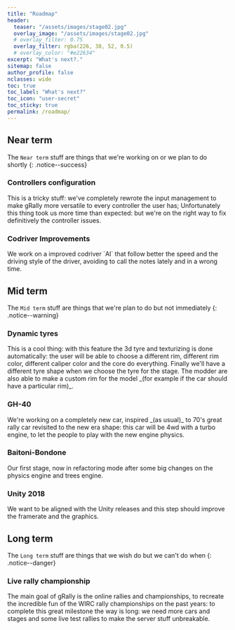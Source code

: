 ```yaml
---
title: "Roadmap"
header:
  teaser: "/assets/images/stage02.jpg"
  overlay_image: "/assets/images/stage02.jpg"
  # overlay_filter: 0.75
  overlay_filter: rgba(226, 38, 52, 0.5)
  # overlay_color: "#e22634"
excerpt: "What's next?."
sitemap: false
author_profile: false
nclasses: wide
toc: true
toc_label: "What's next?"
toc_icon: "user-secret"
toc_sticky: true
permalink: /roadmap/
---
```

## Near term
The `Near term` stuff are things that we're working on or we plan to do shortly
{: .notice--success}

### Controllers configuration
<div id="container85" class="gRally-progress"></div>
This is a tricky stuff: we've completely rewrote the input management to make gRally more versatile to
every controller the user has;
Unfortunately this thing took us more time than expected: but we're on the right way to fix definitively
the controller issues.

### Codriver Improvements
<div id="container75" class="gRally-progress"></div>
We work on a improved codriver `AI` that follow better the speed and the driving style of the driver, avoiding to call the notes lately and in a wrong time.



## Mid term
The `Mid term` stuff are things that we're plan to do but not immediately
{: .notice--warning}

### Dynamic tyres
<div id="container70" class="gRally-progress"></div>
This is a cool thing: with this feature the 3d tyre and texturizing is done automatically: the user will be
able to choose a different rim, different rim color, different caliper color and the core do everything.
Finally we'll have a different tyre shape when we choose the tyre for the stage.
The modder are also able to make a custom rim for the model _(for example if the car should have a particular
rim)_.

### GH-40
<div id="container50" class="gRally-progress"></div>
We're working on a completely new car, inspired _(as usual)_ to 70's great rally car revisited to the
new era shape: this car will be 4wd with a turbo engine, to let the people to play with the new engine physics.

### Baitoni-Bondone
<div id="container25" class="gRally-progress"></div>
Our first stage, now in refactoring mode after some big changes on the physics engine and trees engine.

### Unity 2018
<div id="container15" class="gRally-progress"></div>
We want to be aligned with the Unity releases and this step should improve the framerate and the graphics.



## Long term
The `Long term` stuff are things that we wish do but we can't do when
{: .notice--danger}

### Live rally championship
<div id="container10" class="gRally-progress"></div>
The main goal of gRally is the online rallies and championships, to recreate the incredible fun of the
WIRC rally championships on the past years: to complete this great milestone the way is long: we need
more cars and stages and some live test rallies to make the server stuff unbreakable.
